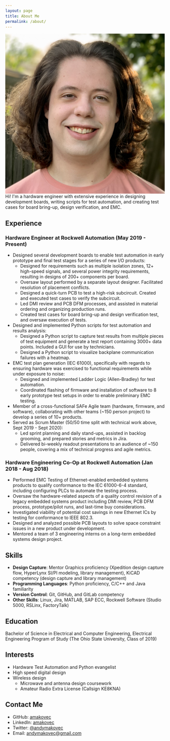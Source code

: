 ```yaml
---
layout: page
title: About Me
permalink: /about/
---
```


<link rel="stylesheet" href="/about.css">

<div class="image-cropper">
    <img align="right" class="profile-pic" alt="Andy Makovec's profile picture" src="/assets/images/author.jpg">
</div>

Hi!  I'm a hardware engineer with extensive experience in designing development boards, writing scripts for test automation, and creating test cases for board bring-up, design verification, and EMC.

## Experience

### Hardware Engineer at Rockwell Automation (May 2019 - Present)

* Designed several development boards to enable test automation in early prototype and final test stages for a series of new I/O products:
    * Designed for requirements such as multiple isolation zones, 12+ high-speed signals, and several power integrity requirements, resulting in designs of 200+ components per board.
    * Oversaw layout performed by a separate layout designer.  Facilitated resolution of placement conflicts.
    * Designed a quick-turn PCB to test a high-risk subcircuit. Created and executed test cases to verify the subcircuit.
    * Led DMI review and PCB DFM processes, and assisted in material ordering and organizing production runs.
    * Created test cases for board bring-up and design verification test, and oversaw execution of tests.
* Designed and implemented Python scripts for test automation and results analysis:
    * Designed a Python script to capture test results from multiple pieces of test equipment and generate a test report containing 3000+ data points.  Included a GUI for use by technicians.
    * Designed a Python script to visualize backplane communication failures with a heatmap.
* EMC test plan generation (IEC 61000), specifically with regards to ensuring hardware was exercised to functional requirements while under exposure to noise:
    * Designed and implemented Ladder Logic (Allen-Bradley) for test automation.
    * Coordinated flashing of firmware and installation of software to 8 early prototype test setups in order to enable preliminary EMC testing.
* Member of a cross-functional SAFe Agile team (hardware, firmware, and software), collaborating with other teams (~150 person project) to develop a series of 10+ products.
* Served as Scrum Master (50/50 time split with technical work above, Sept 2019 - Sept 2020):
    * Led sprint planning and daily stand-ups, assisted in backlog grooming, and prepared stories and metrics in Jira.
    * Delivered bi-weekly readout presentations to an audience of ~150 people, covering a mix of technical progress and agile metrics.

### Hardware Engineering Co-Op at Rockwell Automation (Jan 2018 - Aug 2018)

* Performed EMC Testing of Ethernet-enabled embedded systems products to qualify conformance to the IEC 61000-6-4 standard, including configuring PLCs to automate the testing process.
* Oversaw the hardware-related aspects of a quality control revision of a legacy embedded systems product including DMI review, PCB DFM process, prototype/pilot runs, and last-time buy considerations.
* Investigated viability of potential cost savings in new Ethernet ICs by testing for conformance to IEEE 802.3.
* Designed and analyzed possible PCB layouts to solve space constraint issues in a new product under development.
* Mentored a team of 3 engineering interns on a long-term embedded systems design project.

## Skills

* **Design Capture**: Mentor Graphics proficiency (Xpedition design capture flow, HyperLynx SI/PI modeling, library management), KiCAD competency (design capture and library management)
* **Programming Languages**: Python proficiency, C/C++ and Java familiarity
* **Version Control**: Git, GitHub, and GitLab competency
* **Other Skills**: Linux, Jira, MATLAB, SAP ECC, Rockwell Software (Studio 5000, RSLinx, FactoryTalk)

## Education

Bachelor of Science in Electrical and Computer Engineering, Electrical Engineering Program of Study (The Ohio State University, Class of 2019)

## Interests

* Hardware Test Automation and Python evangelist
* High speed digital design
* Wireless design
    * Microwave and antenna design coursework
    * Amateur Radio Extra License (Callsign KE8KNA)

## Contact Me

* GitHub: [amakovec](https://github.com/amakovec)
* LinkedIn: [amakovec](https://www.linkedin.com/in/amakovec/)
* Twitter: [@andymakovec](https://twitter.com/andymakovec)
* Email: [andymakovec@gmail.com](mailto:andymakovec@gmail.com)
